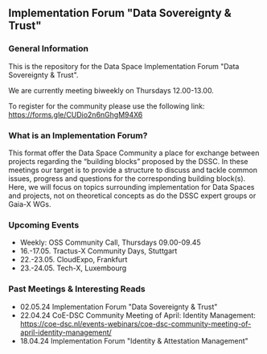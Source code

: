 ## Implementation Forum "Data Sovereignty & Trust"

### General Information

This is the repository for the Data Space Implementation Forum "Data Sovereignty & Trust".

We are currently meeting biweekly on Thursdays 12.00-13.00.

To register for the community please use the following link: https://forms.gle/CUDio2n6nGhgM94X6 

### What is an Implementation Forum?
This format offer the Data Space Community a place for exchange between projects regarding the “building blocks” proposed by the DSSC. In these meetings our target is to provide a structure to discuss and tackle common issues, progress and questions for the corresponding building block(s). Here, we will focus on topics surrounding implementation for Data Spaces and projects, not on theoretical concepts as do the DSSC expert groups or Gaia-X WGs.

### Upcoming Events

- Weekly: OSS Community Call, Thursdays 09.00-09.45
- 16.-17.05. Tractus-X Community Days, Stuttgart
- 22.-23.05. CloudExpo, Frankfurt
- 23.-24.05. Tech-X, Luxembourg

### Past Meetings & Interesting Reads

- 02.05.24 Implementation Forum "Data Sovereignty & Trust"
- 22.04.24 CoE-DSC Community Meeting of April: Identity Management: https://coe-dsc.nl/events-webinars/coe-dsc-community-meeting-of-april-identity-management/
- 18.04.24 Implementation Forum "Identity & Attestation Management"

